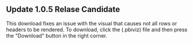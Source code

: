 ## Update 1.0.5 Relase Candidate

This download fixes an issue with the visual that causes not all rows or headers to be rendered.
To download, click the (.pbiviz) file and then press the "Download" button in the right corner.
